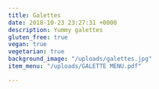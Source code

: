```yaml
---
title: Galettes
date: 2018-10-23 23:27:31 +0000
description: Yummy galettes
gluten_free: true
vegan: true
vegetarian: true
background_image: "/uploads/galettes.jpg"
item_menu: "/uploads/GALETTE MENU.pdf"

---
```

